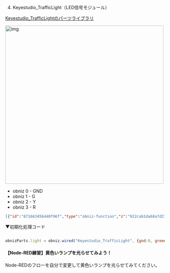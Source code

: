 4. Keyestudio_TrafficLight（LED信号モジュール）

[Keyestudio_TrafficLightのパーツライブラリ](https://docs.obniz.com/ja/sdk/parts/Keyestudio_TrafficLight/README.md)

<img src="https://i.gyazo.com/a761dd9b2e6b058523ca062e14adb16d.jpg" alt="img" width= "500">

- obniz 0 - GND
- obniz 1 - G
- obniz 2 - Y
- obniz 3 - R

```JSON
[{"id":"871663456440f96f","type":"obniz-function","z":"922cab1da68a7d27","obniz":"a5fae3ca0b96e551","name":"","code":"obnizParts.light.single(msg.payload);\n\nreturn msg;","x":520,"y":640,"wires":[["d71cc6845528f6b3"]]},{"id":"daafa2b76adf4485","type":"inject","z":"922cab1da68a7d27","name":"","props":[{"p":"payload"},{"p":"topic","vt":"str"}],"repeat":"","crontab":"","once":false,"onceDelay":0.1,"topic":"","payload":"red","payloadType":"str","x":230,"y":560,"wires":[["871663456440f96f"]]},{"id":"08057ff0788ce9fd","type":"inject","z":"922cab1da68a7d27","name":"","props":[{"p":"payload"},{"p":"topic","vt":"str"}],"repeat":"","crontab":"","once":false,"onceDelay":0.1,"topic":"","payload":"green","payloadType":"str","x":230,"y":660,"wires":[["871663456440f96f"]]},{"id":"d71cc6845528f6b3","type":"debug","z":"922cab1da68a7d27","name":"debug 3","active":true,"tosidebar":true,"console":false,"tostatus":false,"complete":"false","statusVal":"","statusType":"auto","x":760,"y":640,"wires":[]},{"id":"a5fae3ca0b96e551","type":"obniz","obnizId":"40725365","deviceType":"obnizboard1y","name":"","accessToken":"","code":"obniz.display.clear(); // 画面を消去\nobnizParts.light = obniz.wired(\"Keyestudio_TrafficLight\", { gnd: 0, green: 1, yellow: 2, red: 3 });"}]

```

▼初期化処理コード  
```javascript

obnizParts.light = obniz.wired("Keyestudio_TrafficLight", {gnd:0, green:1, yellow:2, red:3});

```

#### 【Node-RED練習】黄色いランプを光らせてみよう！

Node-REDのフローを自分で変更して黄色いランプを光らせてみてください。




